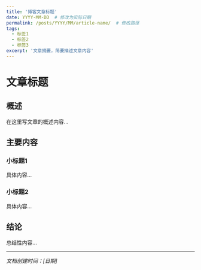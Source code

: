 ```yaml
---
title: '博客文章标题'
date: YYYY-MM-DD  # 修改为实际日期
permalink: /posts/YYYY/MM/article-name/  # 修改路径
tags:
  - 标签1
  - 标签2
  - 标签3
excerpt: '文章摘要，简要描述文章内容'
---
```


# 文章标题

## 概述
在这里写文章的概述内容...

## 主要内容

### 小标题1
具体内容...

### 小标题2
具体内容...

## 结论
总结性内容...

---

*文档创建时间：[日期]*
